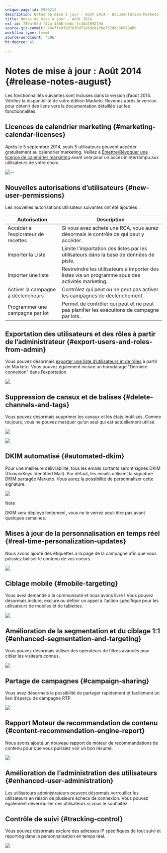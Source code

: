 ```yaml
---
unique-page-id: 2950212
description: Notes de mise à jour - Août 2014 - Documentation Marketo - Documentation du produit
title: Notes de mise à jour - Août 2014
exl-id: 789af65d-f42a-4500-bebc-fc4dd709379d
source-git-commit: 74effe9f8078f8d71e6de01d6e737ddc86978abb
workflow-type: tm+mt
source-wordcount: '396'
ht-degree: 4%

---
```


# Notes de mise à jour : Août 2014 {#release-notes-august}

Les fonctionnalités suivantes sont incluses dans la version d’août 2014. Vérifiez la disponibilité de votre édition Marketo. Revenez après la version pour obtenir des liens vers la documentation détaillée sur les fonctionnalités.

## Licences de calendrier marketing {#marketing-calendar-licenses}

Après le 5 septembre 2014, seuls 5 utilisateurs peuvent accéder gratuitement au calendrier marketing. Veillez à [Émettre/Révoquer une licence de calendrier marketing](/help/marketo/product-docs/core-marketo-concepts/marketing-calendar/understanding-the-calendar/issue-revoke-a-marketing-calendar-license.md) avant cela pour un accès ininterrompu aux utilisateurs de votre choix.

![--](assets/image2014-9-16-9-3a45-3a52.png)

## Nouvelles autorisations d’utilisateurs {#new-user-permissions}

Les nouvelles autorisations utilisateur suivantes ont été ajoutées :

| Autorisation | Description |
|---|---|
| Accéder à l’explorateur de recettes | Si vous avez acheté une RCA, vous aurez désormais le contrôle de qui peut y accéder. |
| Importer la Liste | Limite l’importation des listes par les utilisateurs dans la base de données de piste. |
| Importer une liste | Restreindre les utilisateurs à importer des listes via un programme sous des activités marketing. |
| Activer la campagne à déclencheurs | Contrôlez qui peut ou ne peut pas activer les campagnes de déclenchement. |
| Programmer une campagne par lot | Permet de contrôler qui peut et ne peut pas planifier les exécutions de campagne par lots. |

## Exportation des utilisateurs et des rôles à partir de l’administrateur {#export-users-and-roles-from-admin}

Vous pouvez désormais [exporter une liste d’utilisateurs et de rôles](/help/marketo/product-docs/administration/users-and-roles/export-a-list-of-users-and-roles.md) à partir de Marketo. Vous pouvez également inclure un horodatage &quot;Dernière connexion&quot; dans l’exportation.

![](assets/image2014-9-16-12-3a20-3a16.png)

## Suppression de canaux et de balises {#delete-channels-and-tags}

Vous pouvez désormais supprimer les canaux et les états inutilisés. Comme toujours, vous ne pouvez masquer qu’un seul qui est actuellement utilisé.

![](assets/image2014-9-16-12-3a20-3a30.png)

![](assets/image2014-9-16-12-3a23-3a4.png)

## DKIM automatisé {#automated-dkim}

Pour une meilleure délivrabilité, tous les emails sortants seront signés DKIM (DomainKeys Identified Mail). Par défaut, les emails utilisent la signature DKIM partagée Marketo. Vous aurez la possibilité de personnaliser cette signature.

![](assets/image2014-9-16-12-3a23-3a16.png)

>[!NOTE]
>
>DKIM sera déployé lentement, vous ne le verrez peut-être pas avant quelques semaines.

## Mises à jour de la personnalisation en temps réel {#real-time-personalization-updates}

Nous avons ajouté des étiquettes à la page de la campagne afin que vous puissiez baliser le contenu de vos coeurs.

![](assets/image2014-9-16-12-3a23-3a28.png)

## Ciblage mobile {#mobile-targeting}

Vous avez demandé à la communauté et nous avons livré ! Vous pouvez désormais inclure, exclure ou définir un appel à l’action spécifique pour les utilisateurs de mobiles et de tablettes.

![](assets/image2014-9-16-12-3a23-3a43.png)

## Amélioration de la segmentation et du ciblage 1:1 {#enhanced-segmentation-and-targeting}

Vous pouvez désormais utiliser des opérateurs de filtres avancés pour cibler les visiteurs connus.

![](assets/image2014-9-16-12-3a23-3a56.png)

## Partage de campagnes {#campaign-sharing}

Vous avez désormais la possibilité de partager rapidement et facilement un lien d’aperçu de campagne RTP.

![](assets/image2014-9-16-12-3a24-3a22.png)

## Rapport Moteur de recommandation de contenu {#content-recommendation-engine-report}

Nous avons ajouté un nouveau rapport de moteur de recommandations de contenu pour que vous puissiez voir un bon résumé.

![](assets/image2014-9-16-12-3a24-3a42.png)

## Amélioration de l’administration des utilisateurs {#enhanced-user-administration}

Les utilisateurs administrateurs peuvent désormais verrouiller les utilisateurs en raison de plusieurs échecs de connexion. Vous pouvez également déverrouiller ces utilisateurs si vous le souhaitez.

## Contrôle de suivi {#tracking-control}

Vous pouvez désormais exclure des adresses IP spécifiques de tout suivi et reporting dans la personnalisation en temps réel.

![](assets/image2014-9-16-12-3a24-3a55.png)
